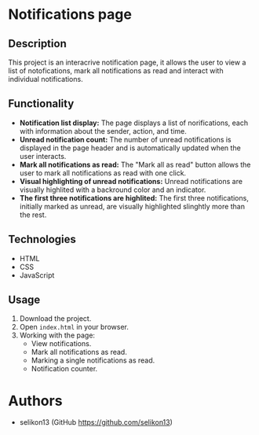 # Notifications page

## Description

This project is an interacrive notification page, it allows the user to view a list of notofications, mark all notifications as read and interact with individual notifications.

## Functionality

* **Notification list display:** The page displays a list of norifications, each with information about the sender, action, and time.
* **Unread notification count:** The number of unread notifications is displayed in the page header and is automatically updated when the user interacts.
* **Mark all notifications as read:** The "Mark all as read" button allows the user to mark all notifications as read with one click.
* **Visual highlighting of unread notifications:** Unread notifications are visually highlited with a backround color and an indicator.
* **The first three notifications are highlited:** The first three notifications, initially marked as unread, are visually highlighted slinghtly more than the rest.

## Technologies

* HTML
* CSS 
* JavaScript

## Usage

1. Download the project.
2. Open `index.html` in your browser.
3. Working with the page:
   * View notifications.
   * Mark all notifications as read.
   * Marking a single notifications as read.
   * Notification counter.

# Authors

* selikon13 (GitHub https://github.com/selikon13)